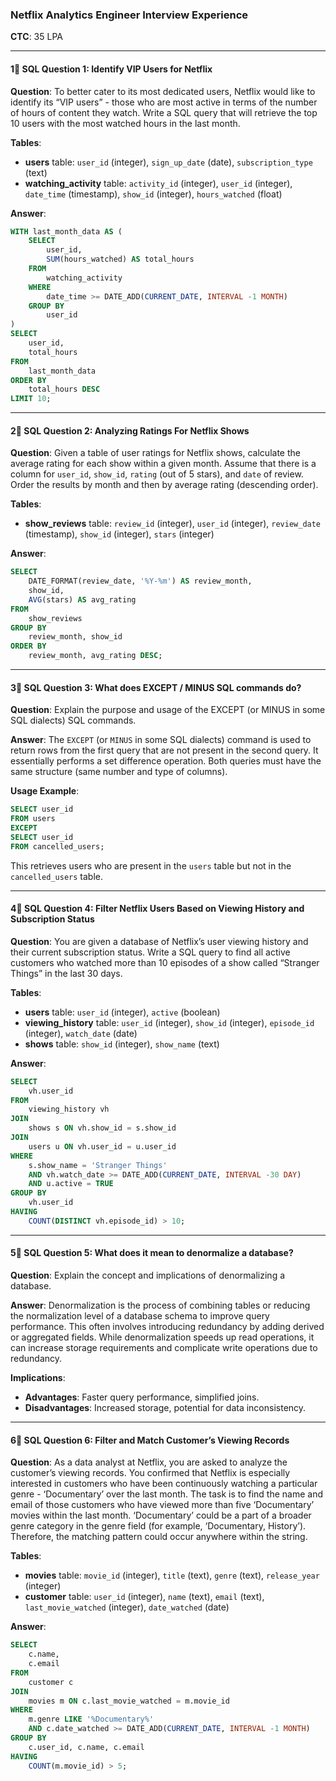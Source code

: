 ### Netflix Analytics Engineer Interview Experience
**CTC**: 35 LPA

---

#### **1⃣ SQL Question 1: Identify VIP Users for Netflix**

**Question**: To better cater to its most dedicated users, Netflix would like to identify its “VIP users” - those who are most active in terms of the number of hours of content they watch. Write a SQL query that will retrieve the top 10 users with the most watched hours in the last month.

**Tables**:
- **users** table: `user_id` (integer), `sign_up_date` (date), `subscription_type` (text)
- **watching_activity** table: `activity_id` (integer), `user_id` (integer), `date_time` (timestamp), `show_id` (integer), `hours_watched` (float)

**Answer**:
```sql
WITH last_month_data AS (
    SELECT
        user_id,
        SUM(hours_watched) AS total_hours
    FROM
        watching_activity
    WHERE
        date_time >= DATE_ADD(CURRENT_DATE, INTERVAL -1 MONTH)
    GROUP BY
        user_id
)
SELECT
    user_id,
    total_hours
FROM
    last_month_data
ORDER BY
    total_hours DESC
LIMIT 10;
```

---

#### **2⃣ SQL Question 2: Analyzing Ratings For Netflix Shows**

**Question**: Given a table of user ratings for Netflix shows, calculate the average rating for each show within a given month. Assume that there is a column for `user_id`, `show_id`, `rating` (out of 5 stars), and `date` of review. Order the results by month and then by average rating (descending order).

**Tables**:
- **show_reviews** table: `review_id` (integer), `user_id` (integer), `review_date` (timestamp), `show_id` (integer), `stars` (integer)

**Answer**:
```sql
SELECT
    DATE_FORMAT(review_date, '%Y-%m') AS review_month,
    show_id,
    AVG(stars) AS avg_rating
FROM
    show_reviews
GROUP BY
    review_month, show_id
ORDER BY
    review_month, avg_rating DESC;
```

---

#### **3⃣ SQL Question 3: What does EXCEPT / MINUS SQL commands do?**

**Question**: Explain the purpose and usage of the EXCEPT (or MINUS in some SQL dialects) SQL commands.

**Answer**:
The `EXCEPT` (or `MINUS` in some SQL dialects) command is used to return rows from the first query that are not present in the second query. It essentially performs a set difference operation. Both queries must have the same structure (same number and type of columns).

**Usage Example**:
```sql
SELECT user_id
FROM users
EXCEPT
SELECT user_id
FROM cancelled_users;
```
This retrieves users who are present in the `users` table but not in the `cancelled_users` table.

---

#### **4⃣ SQL Question 4: Filter Netflix Users Based on Viewing History and Subscription Status**

**Question**: You are given a database of Netflix’s user viewing history and their current subscription status. Write a SQL query to find all active customers who watched more than 10 episodes of a show called “Stranger Things” in the last 30 days.

**Tables**:
- **users** table: `user_id` (integer), `active` (boolean)
- **viewing_history** table: `user_id` (integer), `show_id` (integer), `episode_id` (integer), `watch_date` (date)
- **shows** table: `show_id` (integer), `show_name` (text)

**Answer**:
```sql
SELECT
    vh.user_id
FROM
    viewing_history vh
JOIN
    shows s ON vh.show_id = s.show_id
JOIN
    users u ON vh.user_id = u.user_id
WHERE
    s.show_name = 'Stranger Things'
    AND vh.watch_date >= DATE_ADD(CURRENT_DATE, INTERVAL -30 DAY)
    AND u.active = TRUE
GROUP BY
    vh.user_id
HAVING
    COUNT(DISTINCT vh.episode_id) > 10;
```

---

#### **5⃣ SQL Question 5: What does it mean to denormalize a database?**

**Question**: Explain the concept and implications of denormalizing a database.

**Answer**:
Denormalization is the process of combining tables or reducing the normalization level of a database schema to improve query performance. This often involves introducing redundancy by adding derived or aggregated fields. While denormalization speeds up read operations, it can increase storage requirements and complicate write operations due to redundancy.

**Implications**:
- **Advantages**: Faster query performance, simplified joins.
- **Disadvantages**: Increased storage, potential for data inconsistency.

---

#### **6⃣ SQL Question 6: Filter and Match Customer’s Viewing Records**

**Question**: As a data analyst at Netflix, you are asked to analyze the customer’s viewing records. You confirmed that Netflix is especially interested in customers who have been continuously watching a particular genre - ‘Documentary’ over the last month. The task is to find the name and email of those customers who have viewed more than five ‘Documentary’ movies within the last month. ‘Documentary’ could be a part of a broader genre category in the genre field (for example, ‘Documentary, History’). Therefore, the matching pattern could occur anywhere within the string.

**Tables**:
- **movies** table: `movie_id` (integer), `title` (text), `genre` (text), `release_year` (integer)
- **customer** table: `user_id` (integer), `name` (text), `email` (text), `last_movie_watched` (integer), `date_watched` (date)

**Answer**:
```sql
SELECT
    c.name,
    c.email
FROM
    customer c
JOIN
    movies m ON c.last_movie_watched = m.movie_id
WHERE
    m.genre LIKE '%Documentary%'
    AND c.date_watched >= DATE_ADD(CURRENT_DATE, INTERVAL -1 MONTH)
GROUP BY
    c.user_id, c.name, c.email
HAVING
    COUNT(m.movie_id) > 5;
```

